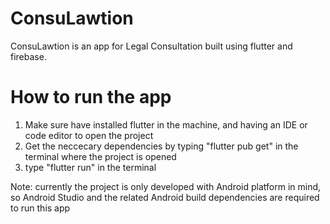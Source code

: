 # ConsuLawtion

ConsuLawtion is an app for Legal Consultation built using flutter and firebase.


# How to run the app

1. Make sure have installed flutter in the machine, and having an IDE or code editor to open the project
2. Get the neccecary dependencies by typing "flutter pub get" in the terminal where the project is opened
3. type "flutter run" in the terminal

Note: currently the project is only developed with Android platform in mind, so Android Studio and the related Android build dependencies are required to run this app
